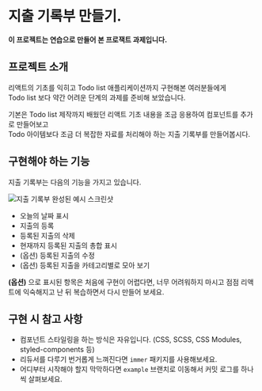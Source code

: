 # 지출 기록부 만들기. 

**이 프로젝트는 연습으로 만들어 본 프로잭트 과제입니다.**

## 프로젝트 소개

리액트의 기초를 익히고 Todo list 애플리케이션까지 구현해본 여러분들에게  
Todo list 보다 약간 어려운 단계의 과제를 준비해 보았습니다.

기본은 Todo list 제작까지 배웠던 리액트 기초 내용을 조금 응용하여 컴포넌트를 추가로 만들어보고  
Todo 아이템보다 조금 더 복잡한 자료를 처리해야 하는 지출 기록부를 만들어봅시다.

## 구현해야 하는 기능

지출 기록부는 다음의 기능을 가지고 있습니다.

![지출 기록부 완성된 예시 스크린샷](https://p177.p0.n0.cdn.getcloudapp.com/items/d5u0gwvn/expensebook-1.png?v=f8b6520b247c0a3efda60afa4dcae52f)

- 오늘의 날짜 표시
- 지출의 등록
- 등록된 지출의 삭제
- 현재까지 등록된 지출의 총합 표시
- (옵션) 등록된 지출의 수정
- (옵션) 등록된 지출을 카테고리별로 모아 보기

**(옵션)** 으로 표시된 항목은 처음에 구현이 어렵다면, 너무 어려워하지 마시고 점점 리액트에 익숙해지고 난 뒤 복습하면서 다시 만들어 보세요.

## 구현 시 참고 사항

- 컴포넌트 스타일링을 하는 방식은 자유입니다. (CSS, SCSS, CSS Modules, styled-components 등)
- 리듀서를 다루기 번거롭게 느껴진다면 `immer` 패키지를 사용해보세요.
- 어디부터 시작해야 할지 막막하다면 `example` 브랜치로 이동해서 커밋 로그를 하나씩 살펴보세요.
